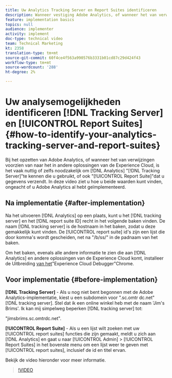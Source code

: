 ```yaml
---
title: Uw Analytics Tracking Server en Report Suites identificeren
description: Wanneer vestiging Adobe Analytics, of wanneer het van verwijzingen voorzien in andere oplossingen van Experience Cloud, is het vaak nuttig of zelfs noodzakelijk om Analytics "het Volgen Server"te kennen die u gebruikt, of ook de "Reeks van het Rapport"die u gegevens naar verzendt. In deze video ziet u hoe u beide waarden kunt vinden, ongeacht of u Adobe Analytics al hebt geïmplementeerd.
feature: implementation basics
topics: null
audience: implementer
activity: implement
doc-type: technical video
team: Technical Marketing
kt: 2358
translation-type: tm+mt
source-git-commit: 60f4ce4f563a990576b3331b01cd87c29d424f43
workflow-type: tm+mt
source-wordcount: '288'
ht-degree: 2%

---
```



# Uw analysemogelijkheden identificeren [!DNL Tracking Server] en [!UICONTROL Report Suites] {#how-to-identify-your-analytics-tracking-server-and-report-suites}

Bij het opzetten van Adobe Analytics, of wanneer het van verwijzingen voorzien van naar het in andere oplossingen van de Experience Cloud, is het vaak nuttig of zelfs noodzakelijk om [!DNL Analytics] &quot;[!DNL Tracking Server]&quot;te kennen die u gebruikt, of ook &quot;[!UICONTROL Report Suite]&quot;dat u gegevens verzendt. In deze video ziet u hoe u beide waarden kunt vinden, ongeacht of u Adobe Analytics al hebt geïmplementeerd.

## Na implementatie {#after-implementation}

Na het uitvoeren [!DNL Analytics] op een plaats, kunt u het [!DNL tracking server] en het [!DNL report suite ID] recht in het volgende baken vinden. De naam [!DNL tracking server] is de hostnaam in het baken, zodat u deze gemakkelijk kunt vinden. De [!UICONTROL report suite] id&#39;s zijn een lijst die door komma&#39;s wordt gescheiden, net na &quot;/b/ss/&quot; in de padnaam van het baken.

Om het baken, evenals alle andere informatie te zien die aan [!DNL Analytics] en andere oplossingen van de Experience Cloud komt, installeer de Uitbreiding [van het](https://chrome.google.com/webstore/detail/adobe-experience-cloud-de/ocdmogmohccmeicdhlhhgepeaijenapj?hl=nl)&quot;Experience Cloud Debugger&quot;Chrome.

## Voor implementatie {#before-implementation}

**[!DNL Tracking Server]** - Als u nog niet bent begonnen met de Adobe Analytics-implementatie, kiest u een subdomein voor &quot;.sc.omtr dc.net&quot; [!DNL tracking server]. Stel dat ik een online winkel heb met de naam &#39;Jim&#39;s Brims&#39;. Ik kan mij simpelweg beperken [!DNL tracking server] tot:

&quot;jimsbrims.sc.omtrdc.net&quot;.

**[!UICONTROL Report Suite]** - Als u een lijst wilt zoeken met uw [!UICONTROL report suites] functies die zijn gemaakt, meldt u zich aan [!DNL Analytics] en gaat u naar [!UICONTROL Admin] > [!UICONTROL Report Suites] in het bovenste menu om een lijst weer te geven met [!UICONTROL report suites], inclusief de id en titel ervan.

Bekijk de video hieronder voor meer informatie.

>[!VIDEO](https://video.tv.adobe.com/v/26061/?quality=12)
